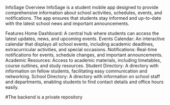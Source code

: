 
InfoSage
Overview
InfoSage is a student mobile app designed to provide comprehensive information about school activities, schedules, events, and notifications. The app ensures that students stay informed and up-to-date with the latest school news and important announcements.

Features
Home Dashboard: A central hub where students can access the latest updates, news, and upcoming events.
Events Calendar: An interactive calendar that displays all school events, including academic deadlines, extracurricular activities, and special occasions.
Notifications: Real-time notifications for events, schedule changes, and important announcements.
Academic Resources: Access to academic materials, including timetables, course outlines, and study resources.
Student Directory: A directory with information on fellow students, facilitating easy communication and networking.
School Directory: A directory with information on school staff and departments, enabling students to find contact details and office hours easily.


#The backend is a private repository
